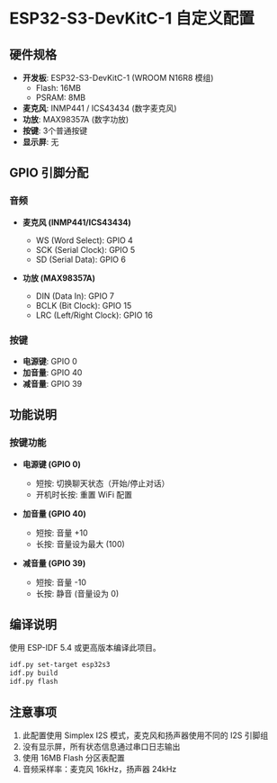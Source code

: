 # ESP32-S3-DevKitC-1 自定义配置

## 硬件规格

- **开发板**: ESP32-S3-DevKitC-1 (WROOM N16R8 模组)
  - Flash: 16MB
  - PSRAM: 8MB
- **麦克风**: INMP441 / ICS43434 (数字麦克风)
- **功放**: MAX98357A (数字功放)
- **按键**: 3个普通按键
- **显示屏**: 无

## GPIO 引脚分配

### 音频
- **麦克风 (INMP441/ICS43434)**
  - WS (Word Select): GPIO 4
  - SCK (Serial Clock): GPIO 5
  - SD (Serial Data): GPIO 6

- **功放 (MAX98357A)**
  - DIN (Data In): GPIO 7
  - BCLK (Bit Clock): GPIO 15
  - LRC (Left/Right Clock): GPIO 16

### 按键
- **电源键**: GPIO 0
- **加音量**: GPIO 40
- **减音量**: GPIO 39

## 功能说明

### 按键功能
- **电源键 (GPIO 0)**
  - 短按: 切换聊天状态（开始/停止对话）
  - 开机时长按: 重置 WiFi 配置

- **加音量 (GPIO 40)**
  - 短按: 音量 +10
  - 长按: 音量设为最大 (100)

- **减音量 (GPIO 39)**
  - 短按: 音量 -10
  - 长按: 静音 (音量设为 0)

## 编译说明

使用 ESP-IDF 5.4 或更高版本编译此项目。

```bash
idf.py set-target esp32s3
idf.py build
idf.py flash
```

## 注意事项

1. 此配置使用 Simplex I2S 模式，麦克风和扬声器使用不同的 I2S 引脚组
2. 没有显示屏，所有状态信息通过串口日志输出
3. 使用 16MB Flash 分区表配置
4. 音频采样率：麦克风 16kHz，扬声器 24kHz

